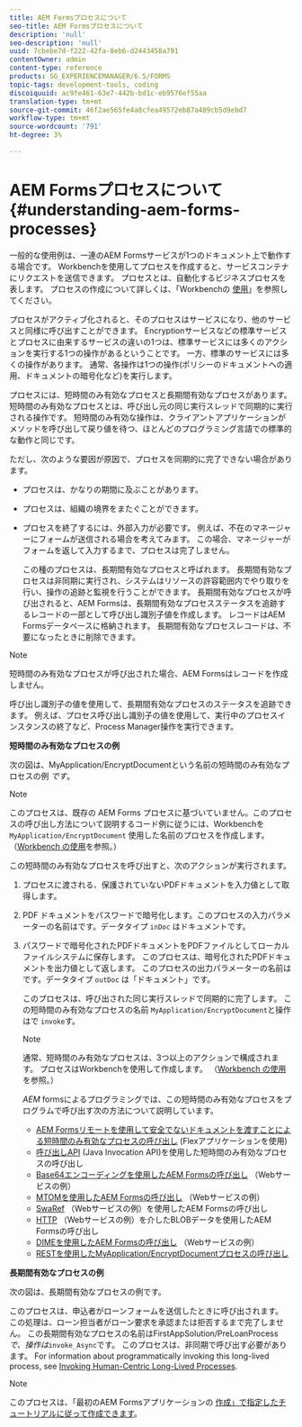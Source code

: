```yaml
---
title: AEM Formsプロセスについて
seo-title: AEM Formsプロセスについて
description: 'null'
seo-description: 'null'
uuid: 7cbebe7d-f222-42fa-8eb6-d2443458a791
contentOwner: admin
content-type: reference
products: SG_EXPERIENCEMANAGER/6.5/FORMS
topic-tags: development-tools, coding
discoiquuid: ac9fe461-63e7-442b-bd1c-eb9576ef55aa
translation-type: tm+mt
source-git-commit: 46f2ae565fe4a8cfea49572eb87a489cb5d9ebd7
workflow-type: tm+mt
source-wordcount: '791'
ht-degree: 3%

---
```



# AEM Formsプロセスについて {#understanding-aem-forms-processes}

一般的な使用例は、一連のAEM Formsサービスが1つのドキュメント上で動作する場合です。 Workbenchを使用してプロセスを作成すると、サービスコンテナにリクエストを送信できます。 プロセスとは、自動化するビジネスプロセスを表します。 プロセスの作成について詳しくは、「Workbenchの [使用](https://www.adobe.com/go/learn_aemforms_workbench_63)」を参照してください。

プロセスがアクティブ化されると、そのプロセスはサービスになり、他のサービスと同様に呼び出すことができます。 Encryptionサービスなどの標準サービスとプロセスに由来するサービスの違いの1つは、標準サービスには多くのアクションを実行する1つの操作があるということです。 一方、標準のサービスには多くの操作があります。 通常、各操作は1つの操作(ポリシーのドキュメントへの適用、ドキュメントの暗号化など)を実行します。

プロセスには、短時間のみ有効なプロセスと長期間有効なプロセスがあります。 短時間のみ有効なプロセスとは、呼び出し元の同じ実行スレッドで同期的に実行される操作です。 短時間のみ有効な操作は、クライアントアプリケーションがメソッドを呼び出して戻り値を待つ、ほとんどのプログラミング言語での標準的な動作と同じです。

ただし、次のような要因が原因で、プロセスを同期的に完了できない場合があります。

* プロセスは、かなりの期間に及ぶことがあります。
* プロセスは、組織の境界をまたぐことができます。
* プロセスを終了するには、外部入力が必要です。 例えば、不在のマネージャーにフォームが送信される場合を考えてみます。 この場合、マネージャーがフォームを返して入力するまで、プロセスは完了しません。

   この種のプロセスは、長期間有効なプロセスと呼ばれます。 長期間有効なプロセスは非同期に実行され、システムはリソースの許容範囲内でやり取りを行い、操作の追跡と監視を行うことができます。 長期間有効なプロセスが呼び出されると、AEM Formsは、長期間有効なプロセスステータスを追跡するレコードの一部として呼び出し識別子値を作成します。 レコードはAEM Formsデータベースに格納されます。 長期間有効なプロセスレコードは、不要になったときに削除できます。

>[!NOTE]
>
>短時間のみ有効なプロセスが呼び出された場合、AEM Formsはレコードを作成しません。

呼び出し識別子の値を使用して、長期間有効なプロセスのステータスを追跡できます。 例えば、プロセス呼び出し識別子の値を使用して、実行中のプロセスインスタンスの終了など、Process Manager操作を実行できます。

**短時間のみ有効なプロセスの例**

次の図は、MyApplication/EncryptDocumentという名前の短時間のみ有効なプロセスの例 *です*。

>[!NOTE]
>
>このプロセスは、既存の AEM Forms プロセスに基づいていません。このプロセスの呼び出し方法について説明するコード例に従うには、Workbenchを `MyApplication/EncryptDocument` 使用した名前のプロセスを作成します。 （[Workbench の使用](https://www.adobe.com/go/learn_aemforms_workbench_63)を参照。）

この短時間のみ有効なプロセスを呼び出すと、次のアクションが実行されます。

1. プロセスに渡される、保護されていないPDFドキュメントを入力値として取得します。
1. PDF ドキュメントをパスワードで暗号化します。このプロセスの入力パラメーターの名前はです。データタイプ `inDoc` はドキュメントです。
1. パスワードで暗号化されたPDFドキュメントをPDFファイルとしてローカルファイルシステムに保存します。 このプロセスは、暗号化されたPDFドキュメントを出力値として返します。 このプロセスの出力パラメーターの名前はです。データタイプ `outDoc` は「ドキュメント」です。

   このプロセスは、呼び出された同じ実行スレッドで同期的に完了します。 この短時間のみ有効なプロセスの名前 `MyApplication/EncryptDocument`と操作はで `invoke`す。

   >[!NOTE]
   >
   >通常、短時間のみ有効なプロセスは、3つ以上のアクションで構成されます。 プロセスはWorkbenchを使用して作成します。 （[Workbench の使用](https://www.adobe.com/go/learn_aemforms_workbench_63)を参照。）

   *AEM* formsによるプログラミングでは、この短時間のみ有効なプロセスをプログラムで呼び出す次の方法について説明しています。

   * [AEM Formsリモートを使用して安全でないドキュメントを渡すことによる短時間のみ有効なプロセスの呼び出し](/help/forms/developing/invoking-aem-forms-using-remoting.md#invoking-a-short-lived-process-by-passing-an-unsecure-document-using-remoting) (Flexアプリケーションを使用)
   * [呼び出しAPI](/help/forms/developing/invoking-aem-forms-using-java.md#invoking-a-short-lived-process-using-the-invocation-api) (Java Invocation API)を使用した短時間のみ有効なプロセスの呼び出し
   * [Base64エンコーディングを使用したAEM Formsの呼び出し](/help/forms/developing/invoking-aem-forms-using-web.md#invoking-aem-forms-using-base64-encoding) （Webサービスの例）
   * [MTOMを使用したAEM Formsの呼び出し](/help/forms/developing/invoking-aem-forms-using-web.md#invoking-aem-forms-using-mtom) （Webサービスの例）
   * [SwaRef](/help/forms/developing/invoking-aem-forms-using-web.md#invoking-aem-forms-using-swaref) （Webサービスの例）を使用したAEM Formsの呼び出し
   * [HTTP](/help/forms/developing/invoking-aem-forms-using-web.md#invoking-aem-forms-using-blob-data-over-http) （Webサービスの例）を介したBLOBデータを使用したAEM Formsの呼び出し
   * [DIMEを使用したAEM Formsの呼び出し](/help/forms/developing/invoking-aem-forms-using-web.md#invoking-aem-forms-using-dime) （Webサービスの例）
   * [RESTを使用したMyApplication/EncryptDocumentプロセスの呼び出し](/help/forms/developing/invoking-aem-forms-using-rest.md)

**長期間有効なプロセスの例**

次の図は、長期間有効なプロセスの例です。

このプロセスは、申込者がローンフォームを送信したときに呼び出されます。 この処理は、ローン担当者がローン要求を承認または拒否するまで完了しません。 この長期間有効なプロセスの名前はFirstAppSolution/PreLoanProcess *で、操作は*`invoke_Async`です。 このプロセスは、非同期で呼び出す必要があります。 For information about programmatically invoking this long-lived process, see [Invoking Human-Centric Long-Lived Processes](/help/forms/developing/invoking-human-centric-long-lived.md#invoking-human-centric-long-lived-processes).

>[!NOTE]
>
>このプロセスは、「最初のAEM Formsアプリケーションの [作成」で指定したチュートリアルに従って作成できます](https://www.adobe.com/go/learn_aemforms_firstapp_ds_63)。